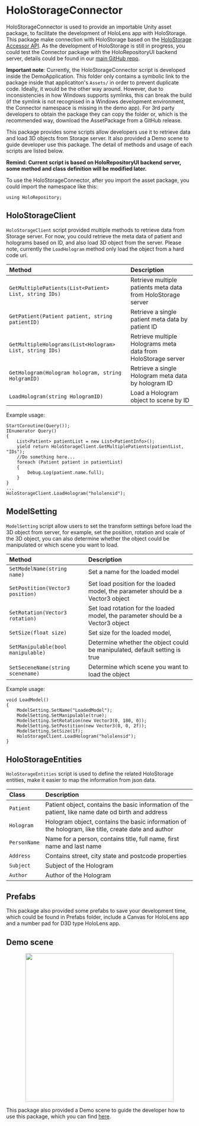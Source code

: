 # HoloStorageConnector
HoloStorageConnector is used to provide an importable Unity asset package, to facilitate the development of HoloLens app with HoloStorage. This package make connection with HoloStorage based on the [HoloStorage Accessor API](https://app.swaggerhub.com/apis/boonwj/HoloRepository/1.0.0#/default/get_patients). As the development of HoloStorage is still in progress, you could test the Connector package with the HoloRepositoryUI backend server, details could be found in our [main GitHub repo](https://github.com/nbckr/HoloRepository-Core).

**Important note**: Currently, the HoloStorageConnector script is developed inside the DemoApplication. This folder only contains a symbolic link to the package inside that applicatiton's `Assets/` in order to prevent duplicate code. Ideally, it would be the other way around. However, due to inconsistencies in how Windows supports symlinks, this can break the build (if the symlink is not recognised in a Windows development environment, the Connector namespace is missing in the demo app). For 3rd party developers to obtain the package they can copy the folder or, which is the recommended way, download the AssetPackage from a GitHub release. 

This package provides some scripts allow developers use it to retrieve data and load 3D objects from Storage server. It also provided a Demo scene to guide developer use this package. The detail of methods and usage of each scripts are listed below.

**Remind: Current script is based on HoloRepositoryUI backend server, some method and class definition will be modified later.**

To use the HoloStorageConnector, after you import the asset package, you could import the namespace like this:
```
using HoloRepository;
```

## HoloStorageClient
`HoloStorageClient` script provided multiple methods to retrieve data from Storage server. For now, you could retrieve the meta data of patient and holograms based on ID, and also load 3D object from the server. Please note, currently the `LoadHologram` method only load the object from a hard code uri.

|Method|Description|
| :--- | :--- | 
|`GetMultiplePatients(List<Patient> List, string IDs)`|Retrieve multiple patients meta data from HoloStorage server|
|`GetPatient(Patient patient, string patientID)`|Retrieve a single patient meta data by patient ID|
|`GetMultipleHolograms(List<Hologram> List, string IDs)`|Retrieve multiple Holograms meta data from HoloStorage server|
|`GetHologram(Hologram hologram, string HolgramID)`|Retrieve a single Hologram meta data by hologram ID|
|`LoadHologram(string HologramID)`|Load a Hologram object to scene by ID|

Example usage:
```
StartCoroutine(Query());
IEnumerator Query()
{        
    List<Patient> patientList = new List<PatientInfo>();
    yield return HoloStorageClient.GetMultiplePatients(patientList, "IDs");
    //Do something here...
    foreach (Patient patient in patientList)
    {
        Debug.Log(patient.name.full);
    }
}
...
HoloStorageClient.LoadHologram("hololensid");
```
## ModelSetting
`ModelSetting` script allow users to set the transform settings before load the 3D object from server, for example, set the position, rotation and scale of the 3D object, you can also determine whether the object could be manipulated or which scene you want to load.

|Method|Description|
| :--- | :--- | 
|`SetModelName(string name)`|Set a name for the loaded model|
|`SetPostition(Vector3 position)`|Set load position for the loaded model, the parameter should be a Vector3 object|
|`SetRotation(Vector3 rotation)`|Set load rotation for the loaded model, the parameter should be a Vector3 object|
|`SetSize(float size)`|Set size for the loaded model, |
|`SetManipulable(bool manipulable)`|Determine whether the object could be manipulated, default setting is true|
|`SetSeceneName(string scenename)`|Determine which scene you want to load the object|

Example usage:
```
void LoadModel()
{
    ModelSetting.SetName("LoadedModel");
    ModelSetting.SetManipulable(true);
    ModelSetting.SetRotation(new Vector3(0, 180, 0));
    ModelSetting.SetPostition(new Vector3(0, 0, 2f));
    ModelSetting.SetSize(1f);
    HoloStorageClient.LoadHologram("hololensid");
}
```

## HoloStorageEntities
`HoloStorageEntities` script is used to define the related HoloStorage entities, make it easier to map the information from json data. 

|Class|Description|
| :--- | :--- | 
|`Patient`|Patient object, contains the basic information of the patient, like name date od birth and address|
|`Hologram`|Hologram object, contains the basic information of the hologram, like title, create date and author|
|`PersonName`|Name for a person, contains title, full name, first name and last name|
|`Address`|Contains street, city state and postcode properties|
|`Subject`|Subject of the Hologram|
|`Author`|Author of the Hologram|

## Prefabs
This package also provided some prefabs to save your development time, which could be found in Prefabs folder, include a Canvas for HoloLens app and a number pad for D3D type HoloLens app.

## Demo scene
<p align="center">
    <img src="../HoloRepositoryDemoApplication/Images/DemoScene.png" height="400">
</p>

This package also provided a Demo scene to guide the developer how to use this package, which you can find [here](https://github.com/nbckr/HoloRepository-HoloLens/tree/LENS/Connector-Scripts/HoloStorageConnector/HoloRpository/Demo).
